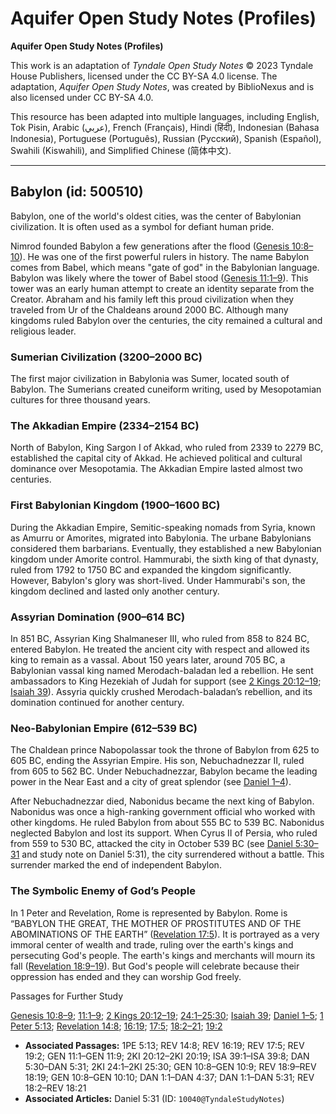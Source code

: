 # Aquifer Open Study Notes (Profiles)

**Aquifer Open Study Notes (Profiles)**

This work is an adaptation of *Tyndale Open Study Notes* © 2023 Tyndale House Publishers, licensed under the CC BY\-SA 4\.0 license. The adaptation, *Aquifer Open Study Notes*, was created by BiblioNexus and is also licensed under CC BY\-SA 4\.0\.

This resource has been adapted into multiple languages, including English, Tok Pisin, Arabic (عربي), French (Français), Hindi (हिंदी), Indonesian (Bahasa Indonesia), Portuguese (Português), Russian (Русский), Spanish (Español), Swahili (Kiswahili), and Simplified Chinese (简体中文).



--------------------------------

## Babylon (id: 500510)

Babylon, one of the world's oldest cities, was the center of Babylonian civilization. It is often used as a symbol for defiant human pride.

Nimrod founded Babylon a few generations after the flood ([Genesis 10:8–10](https://ref.ly/Gen10:8-Gen10:10)). He was one of the first powerful rulers in history. The name Babylon comes from Babel, which means "gate of god" in the Babylonian language. Babylon was likely where the tower of Babel stood ([Genesis 11:1–9](https://ref.ly/Gen11:1-Gen11:9)). This tower was an early human attempt to create an identity separate from the Creator. Abraham and his family left this proud civilization when they traveled from Ur of the Chaldeans around 2000 BC. Although many kingdoms ruled Babylon over the centuries, the city remained a cultural and religious leader.

### Sumerian Civilization (3200–2000 BC)

The first major civilization in Babylonia was Sumer, located south of Babylon. The Sumerians created cuneiform writing, used by Mesopotamian cultures for three thousand years.

### The Akkadian Empire (2334–2154 BC)

North of Babylon, King Sargon I of Akkad, who ruled from 2339 to 2279 BC, established the capital city of Akkad. He achieved political and cultural dominance over Mesopotamia. The Akkadian Empire lasted almost two centuries.

### First Babylonian Kingdom (1900–1600 BC)

During the Akkadian Empire, Semitic\-speaking nomads from Syria, known as Amurru or Amorites, migrated into Babylonia. The urbane Babylonians considered them barbarians. Eventually, they established a new Babylonian kingdom under Amorite control. Hammurabi, the sixth king of that dynasty, ruled from 1792 to 1750 BC and expanded the kingdom significantly. However, Babylon's glory was short\-lived. Under Hammurabi's son, the kingdom declined and lasted only another century.

### Assyrian Domination (900–614 BC)

In 851 BC, Assyrian King Shalmaneser III, who ruled from 858 to 824 BC, entered Babylon. He treated the ancient city with respect and allowed its king to remain as a vassal. About 150 years later, around 705 BC, a Babylonian vassal king named Merodach\-baladan led a rebellion. He sent ambassadors to King Hezekiah of Judah for support (see [2 Kings 20:12–19](https://ref.ly/2Kgs20:12-2Kgs20:19); [Isaiah 39](https://ref.ly/Isa39:1-Isa39:8)). Assyria quickly crushed Merodach\-baladan’s rebellion, and its domination continued for another century.

### Neo\-Babylonian Empire (612–539 BC)

The Chaldean prince Nabopolassar took the throne of Babylon from 625 to 605 BC, ending the Assyrian Empire. His son, Nebuchadnezzar II, ruled from 605 to 562 BC. Under Nebuchadnezzar, Babylon became the leading power in the Near East and a city of great splendor (see [Daniel 1–4](https://ref.ly/Dan1:1-Dan4:37)).

After Nebuchadnezzar died, Nabonidus became the next king of Babylon. Nabonidus was once a high\-ranking government official who worked with other kingdoms. He ruled Babylon from about 555 BC to 539 BC. Nabonidus neglected Babylon and lost its support. When Cyrus II of Persia, who ruled from 559 to 530 BC, attacked the city in October 539 BC (see [Daniel 5:30–31](https://ref.ly/Dan5:30-Dan5:31) and study note on Daniel 5:31), the city surrendered without a battle. This surrender marked the end of independent Babylon.

### The Symbolic Enemy of God’s People

In 1 Peter and Revelation, Rome is represented by Babylon. Rome is “BABYLON THE GREAT, THE MOTHER OF PROSTITUTES AND OF THE ABOMINATIONS OF THE EARTH” ([Revelation 17:5](https://ref.ly/Rev17:5)). It is portrayed as a very immoral center of wealth and trade, ruling over the earth's kings and persecuting God's people. The earth's kings and merchants will mourn its fall ([Revelation 18:9–19](https://ref.ly/Rev18:9-Rev18:19)). But God's people will celebrate because their oppression has ended and they can worship God freely.

Passages for Further Study

[Genesis 10:8–9](https://ref.ly/Gen10:8-Gen10:9); [11:1–9](https://ref.ly/Gen11:1-Gen11:9); [2 Kings 20:12–19](https://ref.ly/2Kgs20:12-2Kgs20:19); [24:1–25:30](https://ref.ly/2Kgs24:1-2Kgs25:30); [Isaiah 39](https://ref.ly/Isa39:1-Isa39:8); [Daniel 1–5](https://ref.ly/Dan1:1-Dan5:31); [1 Peter 5:13](https://ref.ly/1Pet5:13); [Revelation 14:8](https://ref.ly/Rev14:8); [16:19](https://ref.ly/Rev16:19); [17:5](https://ref.ly/Rev17:5); [18:2–21](https://ref.ly/Rev18:2-Rev18:21); [19:2](https://ref.ly/Rev19:2)

* **Associated Passages:** 1PE 5:13; REV 14:8; REV 16:19; REV 17:5; REV 19:2; GEN 11:1–GEN 11:9; 2KI 20:12–2KI 20:19; ISA 39:1–ISA 39:8; DAN 5:30–DAN 5:31; 2KI 24:1–2KI 25:30; GEN 10:8–GEN 10:9; REV 18:9–REV 18:19; GEN 10:8–GEN 10:10; DAN 1:1–DAN 4:37; DAN 1:1–DAN 5:31; REV 18:2–REV 18:21
* **Associated Articles:** Daniel 5:31 (ID: `10040@TyndaleStudyNotes`)

